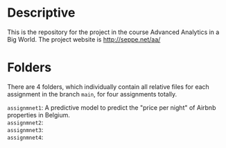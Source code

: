 # Descriptive
This is the repository for the project in the course Advanced Analytics in a Big World. The project website is http://seppe.net/aa/
# Folders
There are 4 folders, which individually contain all relative files for each assignment in the branch `main`, for four assignments totally. 
  
`assignmnet1`: A predictive model to predict the "price per night" of Airbnb properties in Belgium.  
`assignmnet2`:  
`assignmnet3`:  
`assignmnet4`:  

